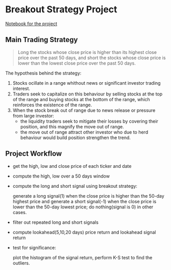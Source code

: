 # Breakout Strategy Project
[Notebook for the project](project_2_starter.ipynb)

## Main Trading Strategy
>Long the stocks whose close price is higher than its highest close price over the past 50 days, and short the stocks whose close price is lower than the lowest close price over the past 50 days.

The hypothesis behind the strategy:
1. Stocks ocillate in a range whithout news or significant investor trading interest.
2. Traders seek to capitalize on this behaviour by selling stocks at the top of the range and buying stocks at the bottom of the range, which reinforces the existence of the range.
3. When the stock break out of range due to news release or pressure from large investor:
   - the liquidity traders seek to mitigate their losses by covering their position, and this magnify the move out of range.
   - the move out of range attract other investor who due to herd behaviour would build position strengthen the trend.
  
## Project Workflow
- get the high, low and close price of each ticker and date
- compute the high, low over a 50 days window
- compute the long and short signal using breakout strategy:

  generate a long signal(1) when the close price is higher than the 50-day highest price and generate a short signal(-1) when the close price is lower than the 50-day lowest price; do nothing(signal is 0) in other cases.
- filter out repeated long and short signals
- compute lookahead(5,10,20 days) price return and lookahead signal return
- test for significance:

  plot the histogram of the signal return, perform K-S test to find the outliers.
